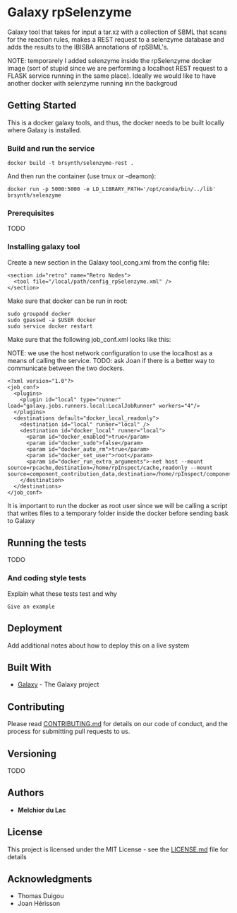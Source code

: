 # Galaxy rpSelenzyme

Galaxy tool that takes for input a tar.xz with a collection of SBML that scans for the reaction rules, makes a REST request to a selenzyme database and adds the results to the IBISBA annotations of rpSBML's. 

NOTE: temporarely I added selenzyme inside the rpSelenzyme docker image (sort of stupid since we are performing a localhost REST request to a FLASK service running in the same place). Ideally we would like to have another docker with selenzyme running inn the backgroud

## Getting Started

This is a docker galaxy tools, and thus, the docker needs to be built locally where Galaxy is installed. 

### Build and run the service

```
docker build -t brsynth/selenzyme-rest .
```

And then run the container (use tmux or -deamon):

```
docker run -p 5000:5000 -e LD_LIBRARY_PATH='/opt/conda/bin/../lib' brsynth/selenzyme
```

### Prerequisites

TODO

### Installing galaxy tool

Create a new section in the Galaxy tool_cong.xml from the config file:

```
<section id="retro" name="Retro Nodes">
  <tool file="/local/path/config_rpSelenzyme.xml" />
</section>
```

Make sure that docker can be run in root:

```
sudo groupadd docker
sudo gpasswd -a $USER docker
sudo service docker restart
```

Make sure that the following job_conf.xml looks like this:

NOTE: we use the host network configuration to use the localhost as a means of calling the service. TODO: ask Joan if there is a better way to communicate between the two dockers.

```
<?xml version="1.0"?>
<job_conf>
  <plugins>
    <plugin id="local" type="runner" load="galaxy.jobs.runners.local:LocalJobRunner" workers="4"/>
  </plugins>
  <destinations default="docker_local_readonly">
    <destination id="local" runner="local" />
    <destination id="docker_local" runner="local">
      <param id="docker_enabled">true</param>
      <param id="docker_sudo">false</param>
      <param id="docker_auto_rm">true</param>
      <param id="docker_set_user">root</param>
      <param id="docker_run_extra_arguments">-net host --mount source=rpcache,destination=/home/rpInspect/cache,readonly --mount source=component_contribution_data,destination=/home/rpInspect/component_contribution/data,readonly</param>
    </destination>
  </destinations>
</job_conf>
```

It is important to run the docker as root user since we will be calling a script that writes files to a temporary folder inside the docker before sending bask to Galaxy

## Running the tests

TODO

### And coding style tests

Explain what these tests test and why

```
Give an example
```

## Deployment

Add additional notes about how to deploy this on a live system

## Built With

* [Galaxy](https://galaxyproject.org) - The Galaxy project

## Contributing

Please read [CONTRIBUTING.md](https://gist.github.com/PurpleBooth/b24679402957c63ec426) for details on our code of conduct, and the process for submitting pull requests to us.

## Versioning

TODO

## Authors

* **Melchior du Lac** 

## License

This project is licensed under the MIT License - see the [LICENSE.md](LICENSE.md) file for details

## Acknowledgments

* Thomas Duigou
* Joan Hérisson
